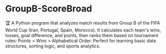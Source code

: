 # GroupB-ScoreBroad
🏆 A Python program that analyzes match results from Group B of the FIFA World Cup (Iran, Portugal, Spain, Morocco). It calculates each team's wins, losses, goal difference, and points, then ranks them based on tournament rules: Points > Wins > Alphabetical Order. Perfect for learning basic data structures, sorting logic, and sports analytics.
